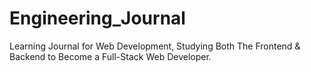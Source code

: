 # Engineering_Journal
Learning Journal for Web Development, Studying Both The Frontend & Backend to Become a Full-Stack Web Developer.
